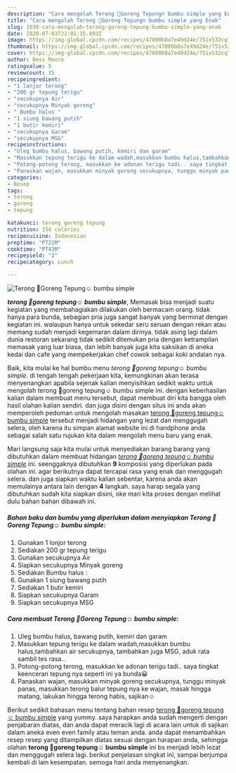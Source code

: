 ```yaml
---
description: "Cara mengolah Terong 🍆Goreng Tepung☺ bumbu simple yang Enak"
title: "Cara mengolah Terong 🍆Goreng Tepung☺ bumbu simple yang Enak"
slug: 1030-cara-mengolah-terong-goreng-tepung-bumbu-simple-yang-enak
date: 2020-07-03T21:01:15.893Z
image: https://img-global.cpcdn.com/recipes/47000b0a7e49d24e/751x532cq70/terong-🍆goreng-tepung☺-bumbu-simple-foto-resep-utama.jpg
thumbnail: https://img-global.cpcdn.com/recipes/47000b0a7e49d24e/751x532cq70/terong-🍆goreng-tepung☺-bumbu-simple-foto-resep-utama.jpg
cover: https://img-global.cpcdn.com/recipes/47000b0a7e49d24e/751x532cq70/terong-🍆goreng-tepung☺-bumbu-simple-foto-resep-utama.jpg
author: Bess Moore
ratingvalue: 5
reviewcount: 15
recipeingredient:
- "1 lonjor terong"
- "200 gr tepung terigu"
- "secukupnya Air"
- "secukupnya Minyak goreng"
- " Bumbu halus "
- "1 siung bawang putih"
- "1 butir kemiri"
- "secukupnya Garam"
- "secukupnya MSG"
recipeinstructions:
- "Uleg bumbu halus, bawang putih, kemiri dan garam"
- "Masukkan tepung terigu ke dalam wadah,masukkan bumbu halus,tambahkan air secukupnya, tambahkan juga MSG, aduk rata sambil tes rasa.."
- "Potong-potong terong, masukkan ke adonan terigu tadi.. saya tingkat keenceran tepung nya seperti ini ya bunda😀"
- "Panaskan wajan, masukkan minyak goreng secukupnya, tunggu minyak panas, masukkan terong balur tepung nya ke wajan, masak hingga matang, lakukan hingga terong habis, sajikan☺"
categories:
- Resep
tags:
- terong
- goreng
- tepung

katakunci: terong goreng tepung 
nutrition: 154 calories
recipecuisine: Indonesian
preptime: "PT21M"
cooktime: "PT43M"
recipeyield: "2"
recipecategory: Lunch

---
```



![Terong 🍆Goreng Tepung☺ bumbu simple](https://img-global.cpcdn.com/recipes/47000b0a7e49d24e/751x532cq70/terong-🍆goreng-tepung☺-bumbu-simple-foto-resep-utama.jpg)

<b><i>terong 🍆goreng tepung☺ bumbu simple</i></b>, Memasak bisa menjadi suatu kegiatan yang membahagiakan dilakukan oleh bermacam orang. tidak hanya para bunda, sebagian pria juga sangat banyak yang berminat dengan kegiatan ini. walaupun hanya untuk sekedar seru seruan dengan rekan atau memang sudah menjadi kegemaran dalam dirinya. tidak asing lagi dalam dunia restoran sekarang tidak sedikit ditemukan pria dengan ketrampilan memasak yang luar biasa, dan lebih banyak juga kita saksikan di aneka kedai dan cafe yang mempekerjakan chef cowok sebagai koki andalan nya.

Baik, kita mulai ke hal bumbu menu <i>terong 🍆goreng tepung☺ bumbu simple</i>. di tengah tengah pekerjaan kita, kemungkinan akan terasa menyenangkan apabila sejenak kalian menyisihkan sedikit waktu untuk mengolah terong 🍆goreng tepung☺ bumbu simple ini. dengan keberhasilan kalian dalam membuat menu tersebut, dapat membuat diri kita bangga oleh hasil olahan kalian sendiri. dan juga disini dengan situs ini anda akan memperoleh pedoman untuk mengolah masakan <u>terong 🍆goreng tepung☺ bumbu simple</u> tersebut menjadi hidangan yang lezat dan menggugah selera, oleh karena itu simpan alamat website ini di handphone anda sebagai salah satu rujukan kita dalam mengolah menu baru yang enak.




Mari langsung saja kita mulai untuk menyediakan barang barang yang dibutuhkan dalam membuat hidangan <u><i>terong 🍆goreng tepung☺ bumbu simple</i></u> ini. seenggaknya dibutuhkan <b>9</b> komposisi yang diperlukan pada olahan ini. agar berikutnya dapat tercapai rasa yang enak dan menggugah selera. dan juga siapkan waktu kalian sebentar, karena anda akan memulainya antara lain dengan <b>4</b> langkah. saya harap segala yang dibutuhkan sudah kita siapkan disini, oke mari kita proses dengan melihat dulu bahan bahan dibawah ini.

<!--inarticleads1-->

##### Bahan baku dan bumbu yang diperlukan dalam menyiapkan Terong 🍆Goreng Tepung☺ bumbu simple:

1. Gunakan 1 lonjor terong
1. Sediakan 200 gr tepung terigu
1. Gunakan secukupnya Air
1. Siapkan secukupnya Minyak goreng
1. Sediakan  Bumbu halus :
1. Gunakan 1 siung bawang putih
1. Sediakan 1 butir kemiri
1. Siapkan secukupnya Garam
1. Siapkan secukupnya MSG




<!--inarticleads2-->

##### Cara membuat Terong 🍆Goreng Tepung☺ bumbu simple:

1. Uleg bumbu halus, bawang putih, kemiri dan garam
1. Masukkan tepung terigu ke dalam wadah,masukkan bumbu halus,tambahkan air secukupnya, tambahkan juga MSG, aduk rata sambil tes rasa..
1. Potong-potong terong, masukkan ke adonan terigu tadi.. saya tingkat keenceran tepung nya seperti ini ya bunda😀
1. Panaskan wajan, masukkan minyak goreng secukupnya, tunggu minyak panas, masukkan terong balur tepung nya ke wajan, masak hingga matang, lakukan hingga terong habis, sajikan☺




Berikut sedikit bahasan menu tentang bahan resep <u>terong 🍆goreng tepung☺ bumbu simple</u> yang yummy. saya harapkan anda sudah mengerti dengan penjabaran diatas, dan anda dapat meracik lagi di acara lain untuk di sajikan dalam aneka even even family atau teman anda. anda dapat menambahkan resep resep yang ditampilkan diatas sesuai dengan harapan anda, sehingga olahan <b>terong 🍆goreng tepung☺ bumbu simple</b> ini bs menjadi lebih lezat dan menggugah selera lagi. berikut penjelasan singkat ini, sampai berjumpa kembali di lain kesempatan. semoga hari anda menyenangkan.
